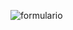 ![formulario](https://github.com/ssadanilo/formulario-com-lista/assets/148693622/daf80250-2448-4465-9f56-9750188c06b9)
